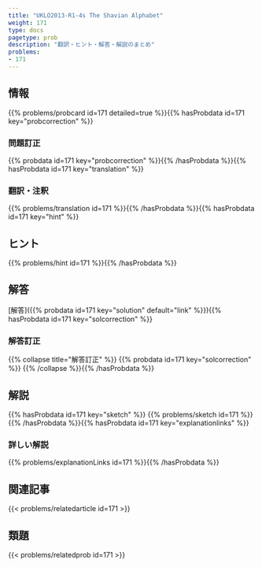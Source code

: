 ```yaml
---
title: "UKLO2013-R1-4s The Shavian Alphabet"
weight: 171
type: docs
pagetype: prob
description: "翻訳・ヒント・解答・解説のまとめ"
problems: 
- 171
---
```


## 情報

{{% problems/probcard id=171 detailed=true %}}{{% hasProbdata id=171 key="probcorrection" %}}

### 問題訂正

{{% probdata id=171 key="probcorrection" %}}{{% /hasProbdata %}}{{% hasProbdata id=171 key="translation" %}}

### 翻訳・注釈

{{% problems/translation id=171 %}}{{% /hasProbdata %}}{{% hasProbdata id=171 key="hint" %}}

## ヒント

{{% problems/hint id=171 %}}{{% /hasProbdata %}}

## 解答

[解答]({{% probdata id=171 key="solution" default="link" %}}){{% hasProbdata id=171 key="solcorrection" %}}

### 解答訂正

{{% collapse title="解答訂正" %}}
{{% probdata id=171 key="solcorrection" %}}
{{% /collapse %}}{{% /hasProbdata %}}

## 解説

{{% hasProbdata id=171 key="sketch" %}}
{{% problems/sketch id=171 %}}
{{% /hasProbdata %}}{{% hasProbdata id=171 key="explanationlinks" %}}

### 詳しい解説

{{% problems/explanationLinks id=171 %}}{{% /hasProbdata %}}

## 関連記事

{{< problems/relatedarticle id=171 >}}

## 類題

{{< problems/relatedprob id=171 >}}
